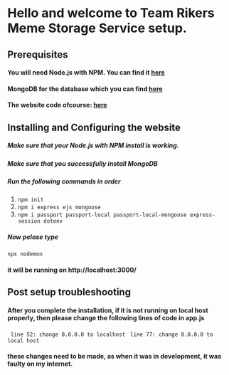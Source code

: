 # Hello and welcome to Team Rikers Meme Storage Service setup. 
## Prerequisites
#### You will need Node.js with NPM. You can find it [here](https://radixweb.com/blog/installing-npm-and-nodejs-on-windows-and-mac)
#### MongoDB for the database which you can find [here](https://www.mongodb.com/docs/manual/installation/)

#### The website code ofcourse: [here]()

## Installing and Configuring the website
##### Make sure that your Node.js with NPM install is working.
##### Make sure that you successfully install MongoDB
##### Run the following commands in order
1. ```npm init```
2. ```npm i express ejs mongoose```
3. ```npm i passport passport-local passport-local-mongoose express-session dotenv```
##### Now pelase type 
```npx nodemon``` 
#### it will be running on http://localhost:3000/

## Post setup troubleshooting

#### After you complete the installation, if it is not running on local host properly, then please change the following lines of code in app.js
`` line 52: change 0.0.0.0 to localhost`` 
`` line 77: change 0.0.0.0 to local host``
#### these changes need to be made, as when it was in development, it was faulty on my internet.
